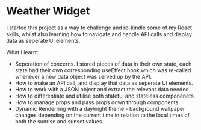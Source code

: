 # Weather Widget

I started this project as a way to challenge and re-kindle some of my React skills, whilst also learning how to navigate and handle API calls and display data as seperate UI elements.

What I learnt:

- Seperation of concerns. I stored pieces of data in their own state, each state had their own corresponding useEffect hook which was re-called whenever a new data object was served up by the API.
- How to make an API call, and display that data as seperate UI elements. 
- How to work with a JSON object and extract the relevant data needed.
- How to differentiate and utilise both stateful and stateless componenets. 
- How to manage props and pass props down through components.
- Dynamic Renderring with a day/night theme - background wallpaper changes depending on the current time in relation to the local times of both the sunrise and sunset values.
